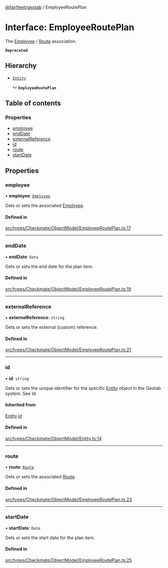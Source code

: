 [@fairfleet/geotab](../README.md) / EmployeeRoutePlan

# Interface: EmployeeRoutePlan

The [Employee](Employee.md) /
 [Route](Route.md) association.

**`Deprecated`**

## Hierarchy

- [`Entity`](Entity.md)

  ↳ **`EmployeeRoutePlan`**

## Table of contents

### Properties

- [employee](EmployeeRoutePlan.md#employee)
- [endDate](EmployeeRoutePlan.md#enddate)
- [externalReference](EmployeeRoutePlan.md#externalreference)
- [id](EmployeeRoutePlan.md#id)
- [route](EmployeeRoutePlan.md#route)
- [startDate](EmployeeRoutePlan.md#startdate)

## Properties

### employee

• **employee**: [`Employee`](Employee.md)

Gets or sets the associated [Employee](Employee.md).

#### Defined in

[src/types/Checkmate/ObjectModel/EmployeeRoutePlan.ts:17](https://github.com/fairfleet/geotab/blob/ff38bfc/src/types/Checkmate/ObjectModel/EmployeeRoutePlan.ts#L17)

___

### endDate

• **endDate**: `Date`

Gets or sets the end date for the plan item.

#### Defined in

[src/types/Checkmate/ObjectModel/EmployeeRoutePlan.ts:19](https://github.com/fairfleet/geotab/blob/ff38bfc/src/types/Checkmate/ObjectModel/EmployeeRoutePlan.ts#L19)

___

### externalReference

• **externalReference**: `string`

Gets or sets the external (custom) reference.

#### Defined in

[src/types/Checkmate/ObjectModel/EmployeeRoutePlan.ts:21](https://github.com/fairfleet/geotab/blob/ff38bfc/src/types/Checkmate/ObjectModel/EmployeeRoutePlan.ts#L21)

___

### id

• **id**: `string`

Gets or sets the unique identifier for the specific [Entity](Entity.md) object in the Geotab system. See Id.

#### Inherited from

[Entity](Entity.md).[id](Entity.md#id)

#### Defined in

[src/types/Checkmate/ObjectModel/Entity.ts:14](https://github.com/fairfleet/geotab/blob/ff38bfc/src/types/Checkmate/ObjectModel/Entity.ts#L14)

___

### route

• **route**: [`Route`](Route.md)

Gets or sets the associated [Route](Route.md).

#### Defined in

[src/types/Checkmate/ObjectModel/EmployeeRoutePlan.ts:23](https://github.com/fairfleet/geotab/blob/ff38bfc/src/types/Checkmate/ObjectModel/EmployeeRoutePlan.ts#L23)

___

### startDate

• **startDate**: `Date`

Gets or sets the start date for the plan item.

#### Defined in

[src/types/Checkmate/ObjectModel/EmployeeRoutePlan.ts:25](https://github.com/fairfleet/geotab/blob/ff38bfc/src/types/Checkmate/ObjectModel/EmployeeRoutePlan.ts#L25)
